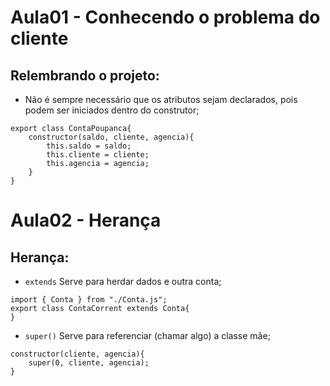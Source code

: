 # Aula01 - Conhecendo o problema do cliente
## Relembrando o projeto:  
- Não é sempre necessário que os atributos sejam declarados, pois podem ser iniciados dentro do construtor;  
```
export class ContaPoupanca{
    constructor(saldo, cliente, agencia){
        this.saldo = saldo;
        this.cliente = cliente;
        this.agencia = agencia;
    }
}
```

# Aula02 - Herança
## Herança:
- ```extends``` Serve para herdar dados e outra conta;  
```
import { Conta } from "./Conta.js";
export class ContaCorrent extends Conta{
}
```
- ```super()``` Serve para referenciar (chamar algo) a classe mãe;  
```
constructor(cliente, agencia){
	super(0, cliente, agencia);
}
```